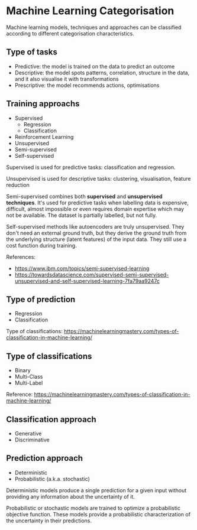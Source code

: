 # Machine Learning Categorisation

Machine learning models, techniques and approaches can be classified according to different categorisation characteristics.

## Type of tasks

- Predictive: the model is trained on the data to predict an outcome
- Descriptive: the model spots patterns, correlation, structure in the data, and it also visualise it with transformations
- Prescriptive: the model recommends actions, optimisations

## Training approachs

- Supervised
  - Regression
  - Classification
- Reinforcement Learning
- Unsupervised
- Semi-supervised
- Self-supervised

Supervised is used for predictive tasks: classification and regression.

Unsupervised is used for descriptive tasks: clustering, visualisation, feature reduction

Semi-supervised combines both **supervised** and **unsupervised techniques**. It's used for predictive tasks when labelling data is expensive, difficult, almost impossible or even requires domain expertise which may not be available. The dataset is partially labelled, but not fully.

Self-supervised methods like autoencoders are truly unsupervised. They don't need an external ground truth, but they derive the ground truth from the underlying structure (latent features) of the input data. They still use a cost function during training.

References:

- https://www.ibm.com/topics/semi-supervised-learning
- https://towardsdatascience.com/supervised-semi-supervised-unsupervised-and-self-supervised-learning-7fa79aa9247c

## Type of prediction

- Regression
- Classification

Type of classifications: https://machinelearningmastery.com/types-of-classification-in-machine-learning/

## Type of classifications

- Binary
- Multi-Class
- Multi-Label

Reference: https://machinelearningmastery.com/types-of-classification-in-machine-learning/

## Classification approach

- Generative
- Discriminative

## Prediction approach

- Deterministic
- Probabilistic (a.k.a. stochastic)

Deterministic models produce a single prediction for a given input without providing any information about the uncertainty of it.

Probabilistic or stochastic models are trained to optimize a probabilistic objective function. These models provide a probabilistic characterization of the uncertainty in their predictions.

